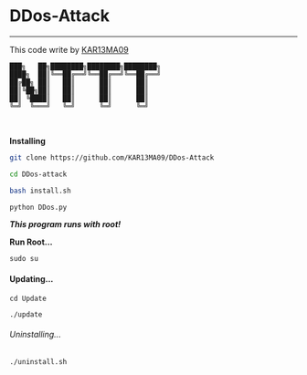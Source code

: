 # DDos-Attack
<hr>

This code write by [KAR13MA09](https://github.com/KAR13MA09/)
<br>

```
███╗   ██╗████████╗████████╗████████╗ 
████╗  ██║╚══██╔══╝╚══██╔══╝╚══██╔══╝ 
██╔██╗ ██║   ██║      ██║      ██║     
██║╚██╗██║   ██║      ██║      ██║  
██║ ╚████║   ██║      ██║      ██║     
╚═╝  ╚═══╝   ╚═╝      ╚═╝      ╚═╝    
```
<br>

**Installing**
``` sh
git clone https://github.com/KAR13MA09/DDos-Attack

cd DDos-attack

bash install.sh

python DDos.py

```

*****This program runs with root!*****

****Run Root...****
```
sudo su
```

#### Updating...
```
cd Update

./update
```

###### Uninstalling...
```
./uninstall.sh
```


